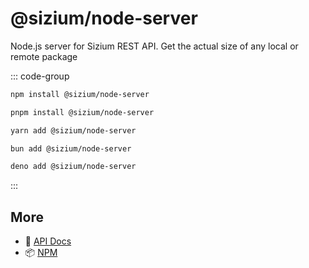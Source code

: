 # @sizium/node-server

Node.js server for Sizium REST API. Get the actual size of any local or remote package

::: code-group

```bash [npm]
npm install @sizium/node-server
```

```bash [pnpm]
pnpm install @sizium/node-server
```

```bash [yarn]
yarn add @sizium/node-server
```

```bash [bun]
bun add @sizium/node-server
```

```bash [deno]
deno add @sizium/node-server
```

:::

## More

- 📖 [API Docs](api.md)
- 📦 [NPM](https://www.npmjs.com/package/@sizium/node-server)
